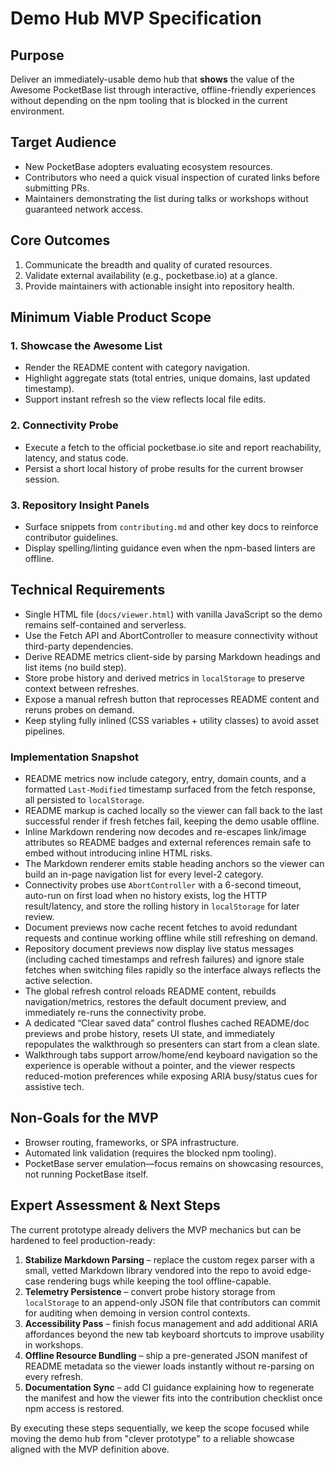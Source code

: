 # Demo Hub MVP Specification

## Purpose
Deliver an immediately-usable demo hub that **shows** the value of the Awesome PocketBase list through interactive, offline-friendly experiences without depending on the npm tooling that is blocked in the current environment.

## Target Audience
- New PocketBase adopters evaluating ecosystem resources.
- Contributors who need a quick visual inspection of curated links before submitting PRs.
- Maintainers demonstrating the list during talks or workshops without guaranteed network access.

## Core Outcomes
1. Communicate the breadth and quality of curated resources.
2. Validate external availability (e.g., pocketbase.io) at a glance.
3. Provide maintainers with actionable insight into repository health.

## Minimum Viable Product Scope
### 1. Showcase the Awesome List
- Render the README content with category navigation.
- Highlight aggregate stats (total entries, unique domains, last updated timestamp).
- Support instant refresh so the view reflects local file edits.

### 2. Connectivity Probe
- Execute a fetch to the official pocketbase.io site and report reachability, latency, and status code.
- Persist a short local history of probe results for the current browser session.

### 3. Repository Insight Panels
- Surface snippets from `contributing.md` and other key docs to reinforce contributor guidelines.
- Display spelling/linting guidance even when the npm-based linters are offline.

## Technical Requirements
- Single HTML file (`docs/viewer.html`) with vanilla JavaScript so the demo remains self-contained and serverless.
- Use the Fetch API and AbortController to measure connectivity without third-party dependencies.
- Derive README metrics client-side by parsing Markdown headings and list items (no build step).
- Store probe history and derived metrics in `localStorage` to preserve context between refreshes.
- Expose a manual refresh button that reprocesses README content and reruns probes on demand.
- Keep styling fully inlined (CSS variables + utility classes) to avoid asset pipelines.

### Implementation Snapshot
- README metrics now include category, entry, domain counts, and a formatted `Last-Modified` timestamp surfaced from the fetch
  response, all persisted to `localStorage`.
- README markup is cached locally so the viewer can fall back to the last successful render if fresh fetches fail, keeping the
  demo usable offline.
- Inline Markdown rendering now decodes and re-escapes link/image attributes so README badges and external references remain
  safe to embed without introducing inline HTML risks.
- The Markdown renderer emits stable heading anchors so the viewer can build an in-page navigation list for every level-2
  category.
- Connectivity probes use `AbortController` with a 6-second timeout, auto-run on first load when no history exists, log the HTTP
  result/latency, and store the rolling history in `localStorage` for later review.
- Document previews now cache recent fetches to avoid redundant requests and continue working offline while still refreshing on demand.
- Repository document previews now display live status messages (including cached timestamps and refresh failures) and ignore stale fetches when switching files rapidly so the interface always reflects the active selection.
- The global refresh control reloads README content, rebuilds navigation/metrics, restores the default document preview, and
  immediately re-runs the connectivity probe.
- A dedicated “Clear saved data” control flushes cached README/doc previews and probe history, resets UI state, and immediately
  repopulates the walkthrough so presenters can start from a clean slate.
- Walkthrough tabs support arrow/home/end keyboard navigation so the experience is operable without a pointer, and the viewer
  respects reduced-motion preferences while exposing ARIA busy/status cues for assistive tech.

## Non-Goals for the MVP
- Browser routing, frameworks, or SPA infrastructure.
- Automated link validation (requires the blocked npm tooling).
- PocketBase server emulation—focus remains on showcasing resources, not running PocketBase itself.

## Expert Assessment & Next Steps
The current prototype already delivers the MVP mechanics but can be hardened to feel production-ready:
1. **Stabilize Markdown Parsing** – replace the custom regex parser with a small, vetted Markdown library vendored into the repo to avoid edge-case rendering bugs while keeping the tool offline-capable.
2. **Telemetry Persistence** – convert probe history storage from `localStorage` to an append-only JSON file that contributors can commit for auditing when demoing in version control contexts.
3. **Accessibility Pass** – finish focus management and add additional ARIA affordances beyond the new tab keyboard shortcuts to improve usability in workshops.
4. **Offline Resource Bundling** – ship a pre-generated JSON manifest of README metadata so the viewer loads instantly without re-parsing on every refresh.
5. **Documentation Sync** – add CI guidance explaining how to regenerate the manifest and how the viewer fits into the contribution checklist once npm access is restored.

By executing these steps sequentially, we keep the scope focused while moving the demo hub from "clever prototype" to a reliable showcase aligned with the MVP definition above.
